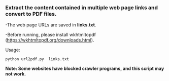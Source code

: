 ### Extract the content contained in multiple web page links and convert to PDF files.

-The web page URLs are saved in **links.txt**.

-Before running, please install wkhtmltopdf (https://wkhtmltopdf.org/downloads.html).

Usage:

```python url2pdf.py  links.txt```

**Note: Some websites have blocked crawler programs, and this script may not work.**
